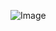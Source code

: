 <!--<a href="https://github.com/anuraghazra/github-readme-stats"><img align="top" alt="My Projects" src="https://github-readme-stats.vercel.app/api/top-langs/?username=MiauDona&layout=pie&hide_border=true&langs_count=10&size_weight=0.5&count_weight=0.5&theme=midnight-purple">
<img align="center" alt="Stats" src="https://github-readme-stats.vercel.app/api?username=MiauDona&show_icons=true&include_all_commits=true&hide_border=true&number_format=long&show=reviews&theme=midnight-purple"></a> -->
![Image](https://count.getloli.com/@MiauDona?name=MiauDona&theme=booru-lewd&padding=7&offset=0&align=top&scale=1&pixelated=1&darkmode=auto&prefix=0)

 <a href="https://github.com/anuraghazra/github-readme-stats">
 </a> 

